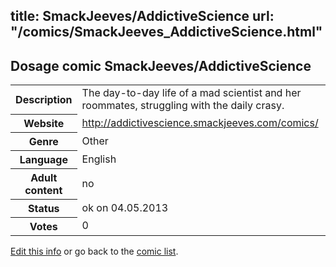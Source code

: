 title: SmackJeeves/AddictiveScience
url: "/comics/SmackJeeves_AddictiveScience.html"
---
Dosage comic SmackJeeves/AddictiveScience
-----------------------------------------

<p id="msg"></p>
<script type="text/javascript">
if (window.location.search === '?edit_info_mail=sent_ok') {
  var elem = document.getElementById("msg");
  elem.innerHTML = 'Edited information sucessfully sent for review, which is usually done daily. Thanks!';
  elem.className = 'ok';
}
</script>
<table class="comicinfo">
<tr>
<th>Description</th><td>The day-to-day life of a mad scientist and her roommates, struggling with the daily crasy.</td>
</tr>
<tr>
<th>Website</th><td><a href="http://addictivescience.smackjeeves.com/comics/">http://addictivescience.smackjeeves.com/comics/</a></td>
</tr>
<tr>
<th>Genre</th><td>Other</td>
</tr>
<tr>
<th>Language</th><td>English</td>
</tr>
<tr>
<th>Adult content</th><td>no</td>
</tr>
<tr>
<th>Status</th><td>ok on 04.05.2013</td>
</tr>
<tr>
<th>Votes</th><td>0</td>
</tr>
</table>

[Edit this info](SmackJeeves_AddictiveScience_edit.html) or go back to the [comic list](../comic-index.html).

